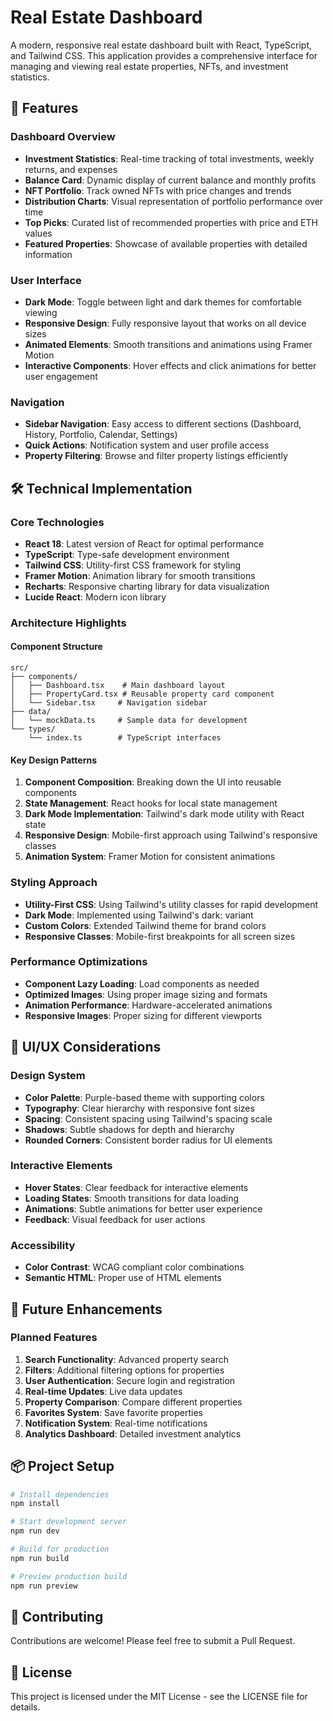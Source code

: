 # Real Estate Dashboard

A modern, responsive real estate dashboard built with React, TypeScript, and Tailwind CSS. This application provides a comprehensive interface for managing and viewing real estate properties, NFTs, and investment statistics.

## 🌟 Features

### Dashboard Overview
- **Investment Statistics**: Real-time tracking of total investments, weekly returns, and expenses
- **Balance Card**: Dynamic display of current balance and monthly profits
- **NFT Portfolio**: Track owned NFTs with price changes and trends
- **Distribution Charts**: Visual representation of portfolio performance over time
- **Top Picks**: Curated list of recommended properties with price and ETH values
- **Featured Properties**: Showcase of available properties with detailed information

### User Interface
- **Dark Mode**: Toggle between light and dark themes for comfortable viewing
- **Responsive Design**: Fully responsive layout that works on all device sizes
- **Animated Elements**: Smooth transitions and animations using Framer Motion
- **Interactive Components**: Hover effects and click animations for better user engagement

### Navigation
- **Sidebar Navigation**: Easy access to different sections (Dashboard, History, Portfolio, Calendar, Settings)
- **Quick Actions**: Notification system and user profile access
- **Property Filtering**: Browse and filter property listings efficiently

## 🛠 Technical Implementation

### Core Technologies
- **React 18**: Latest version of React for optimal performance
- **TypeScript**: Type-safe development environment
- **Tailwind CSS**: Utility-first CSS framework for styling
- **Framer Motion**: Animation library for smooth transitions
- **Recharts**: Responsive charting library for data visualization
- **Lucide React**: Modern icon library

### Architecture Highlights

#### Component Structure
```
src/
├── components/
│   ├── Dashboard.tsx    # Main dashboard layout
│   ├── PropertyCard.tsx # Reusable property card component
│   └── Sidebar.tsx     # Navigation sidebar
├── data/
│   └── mockData.ts     # Sample data for development
└── types/
    └── index.ts        # TypeScript interfaces
```

#### Key Design Patterns
1. **Component Composition**: Breaking down the UI into reusable components
2. **State Management**: React hooks for local state management
3. **Dark Mode Implementation**: Tailwind's dark mode utility with React state
4. **Responsive Design**: Mobile-first approach using Tailwind's responsive classes
5. **Animation System**: Framer Motion for consistent animations

### Styling Approach
- **Utility-First CSS**: Using Tailwind's utility classes for rapid development
- **Dark Mode**: Implemented using Tailwind's dark: variant
- **Custom Colors**: Extended Tailwind theme for brand colors
- **Responsive Classes**: Mobile-first breakpoints for all screen sizes

### Performance Optimizations
- **Component Lazy Loading**: Load components as needed
- **Optimized Images**: Using proper image sizing and formats
- **Animation Performance**: Hardware-accelerated animations
- **Responsive Images**: Proper sizing for different viewports

## 🎨 UI/UX Considerations

### Design System
- **Color Palette**: Purple-based theme with supporting colors
- **Typography**: Clear hierarchy with responsive font sizes
- **Spacing**: Consistent spacing using Tailwind's spacing scale
- **Shadows**: Subtle shadows for depth and hierarchy
- **Rounded Corners**: Consistent border radius for UI elements

### Interactive Elements
- **Hover States**: Clear feedback for interactive elements
- **Loading States**: Smooth transitions for data loading
- **Animations**: Subtle animations for better user experience
- **Feedback**: Visual feedback for user actions

### Accessibility
- **Color Contrast**: WCAG compliant color combinations
- **Semantic HTML**: Proper use of HTML elements


## 🚀 Future Enhancements

### Planned Features
1. **Search Functionality**: Advanced property search
2. **Filters**: Additional filtering options for properties
3. **User Authentication**: Secure login and registration
4. **Real-time Updates**: Live data updates
5. **Property Comparison**: Compare different properties
6. **Favorites System**: Save favorite properties
7. **Notification System**: Real-time notifications
8. **Analytics Dashboard**: Detailed investment analytics



## 📦 Project Setup

```bash
# Install dependencies
npm install

# Start development server
npm run dev

# Build for production
npm run build

# Preview production build
npm run preview
```

## 🤝 Contributing

Contributions are welcome! Please feel free to submit a Pull Request.

## 📄 License

This project is licensed under the MIT License - see the LICENSE file for details.